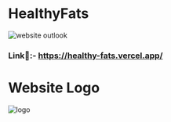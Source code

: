 # HealthyFats
![website outlook](https://user-images.githubusercontent.com/101052951/212304779-b148b0d9-0437-49b0-8ac6-d43212339fb4.png)


### Link🔗:- https://healthy-fats.vercel.app/

# Website Logo

![logo](https://user-images.githubusercontent.com/101052951/211559543-5df2109f-a7d8-4d52-bed8-e4dc0718f5cc.png) 



